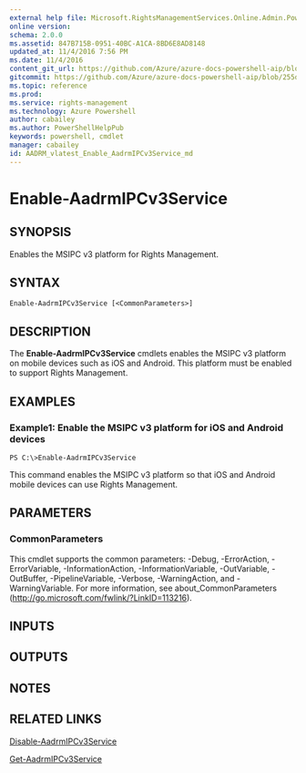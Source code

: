 ```yaml
---
external help file: Microsoft.RightsManagementServices.Online.Admin.PowerShell.dll-Help.xml
online version:
schema: 2.0.0
ms.assetid: 847B715B-0951-40BC-A1CA-8BD6E8AD8148
updated_at: 11/4/2016 7:56 PM
ms.date: 11/4/2016
content_git_url: https://github.com/Azure/azure-docs-powershell-aip/blob/master/Azure%20Information%20Protection/AADRM/vlatest/Enable-AadrmIPCv3Service.md
gitcommit: https://github.com/Azure/azure-docs-powershell-aip/blob/255ddad98222233495954a5753e4e2da2f26bc6d/Azure%20Information%20Protection/AADRM/vlatest/Enable-AadrmIPCv3Service.md
ms.topic: reference
ms.prod: 
ms.service: rights-management
ms.technology: Azure Powershell
author: cabailey
ms.author: PowerShellHelpPub
keywords: powershell, cmdlet
manager: cabailey
id: AADRM_vlatest_Enable_AadrmIPCv3Service_md
---
```


# Enable-AadrmIPCv3Service

## SYNOPSIS
Enables the MSIPC v3 platform for Rights Management.

## SYNTAX

```
Enable-AadrmIPCv3Service [<CommonParameters>]
```

## DESCRIPTION
The **Enable-AadrmIPCv3Service** cmdlets enables the MSIPC v3 platform on mobile devices such as iOS and Android.
This platform must be enabled to support Rights Management.

## EXAMPLES

### Example1: Enable the MSIPC v3 platform for iOS and Android devices
```
PS C:\>Enable-AadrmIPCv3Service
```

This command enables the MSIPC v3 platform so that iOS and Android mobile devices can use Rights Management.

## PARAMETERS

### CommonParameters
This cmdlet supports the common parameters: -Debug, -ErrorAction, -ErrorVariable, -InformationAction, -InformationVariable, -OutVariable, -OutBuffer, -PipelineVariable, -Verbose, -WarningAction, and -WarningVariable. For more information, see about_CommonParameters (http://go.microsoft.com/fwlink/?LinkID=113216).

## INPUTS

## OUTPUTS

## NOTES

## RELATED LINKS

[Disable-AadrmIPCv3Service](xref:AADRM/vlatest/Disable-AadrmIPCv3Service.md)

[Get-AadrmIPCv3Service](xref:AADRM/vlatest/Get-AadrmIPCv3Service.md)
